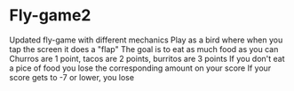 # Fly-game2
Updated fly-game with different mechanics
Play as a bird where when you tap the screen it does a "flap"
The goal is to eat as much food as you can
  Churros are 1 point, tacos are 2 points, burritos are 3 points
If you don't eat a pice of food you lose the corresponding amount on your score
If your score gets to -7 or lower, you lose
